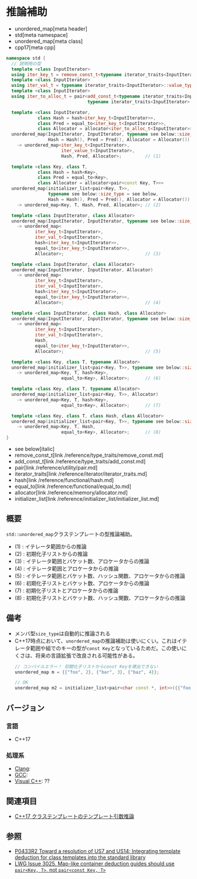 # 推論補助
* unordered_map[meta header]
* std[meta namespace]
* unordered_map[meta class]
* cpp17[meta cpp]

```cpp
namespace std {
  // 説明用の型
  template <class InputIterator>
  using iter_key_t = remove_const_t<typename iterator_traits<InputIterator>::value_type::first_type>;
  template <class InputIterator>
  using iter_val_t = typename iterator_traits<InputIterator>::value_type::second_type;
  template <class InputIterator>
  using iter_to_alloc_t = pair<add_const_t<typename iterator_traits<InputIterator>::value_type::first_type>,
                               typename iterator_traits<InputIterator>::value_type::second_type>;

  template <class InputIterator,
            class Hash = hash<iter_key_t<InputIterator>>,
            class Pred = equal_to<iter_key_t<InputIterator>>,
            class Allocator = allocator<iter_to_alloc_t<InputIterator>>>
  unordered_map(InputIterator, InputIterator, typename see below::size_type = see below,
                Hash = Hash(), Pred = Pred(), Allocator = Allocator())
    -> unordered_map<iter_key_t<InputIterator>,
                     iter_value_t<InputIterator>,
                     Hash, Pred, Allocator>;         // (1)

  template <class Key, class T,
            class Hash = hash<Key>,
            class Pred = equal_to<Key>,
            class Allocator = allocator<pair<const Key, T>>>
  unordered_map(initializer_list<pair<Key, T>>,
                typename see below::size_type = see below,
                Hash = Hash(), Pred = Pred(), Allocator = Allocator())
    -> unordered_map<Key, T, Hash, Pred, Allocator>; // (2)

  template <class InputIterator, class Allocator>
  unordered_map(InputIterator, InputIterator, typename see below::size_type, Allocator)
    -> unordered_map<
           iter_key_t<InputIterator>,
           iter_val_t<InputIterator>,
           hash<iter_key_t<InputIterator>>,
           equal_to<iter_key_t<InputIterator>>,
           Allocator>;                               // (3)

  template <class InputIterator, class Allocator>
  unordered_map(InputIterator, InputIterator, Allocator)
    -> unordered_map<
           iter_key_t<InputIterator>,
           iter_val_t<InputIterator>,
           hash<iter_key_t<InputIterator>>,
           equal_to<iter_key_t<InputIterator>>,
           Allocator>;                               // (4)

  template <class InputIterator, class Hash, class Allocator>
  unordered_map(InputIterator, InputIterator, typename see below::size_type, Hash, Allocator)
    -> unordered_map<
           iter_key_t<InputIterator>,
           iter_val_t<InputIterator>,
           Hash,
           equal_to<iter_key_t<InputIterator>>,
           Allocator>;                               // (5)

  template <class Key, class T, typename Allocator>
  unordered_map(initializer_list<pair<Key, T>>, typename see below::size_type, Allocator)
    -> unordered_map<Key, T, hash<Key>,
                     equal_to<Key>, Allocator>;      // (6)

  template <class Key, class T, typename Allocator>
  unordered_map(initializer_list<pair<Key, T>>, Allocator)
    -> unordered_map<Key, T, hash<Key>,
                     equal_to<Key>, Allocator>;      // (7)

  template <class Key, class T, class Hash, class Allocator>
  unordered_map(initializer_list<pair<Key, T>>, typename see below::size_type, Hash, Allocator)
    -> unordered_map<Key, T, Hash,
                     equal_to<Key>, Allocator>;      // (8)
}
```
* see below[italic]
* remove_const_t[link /reference/type_traits/remove_const.md]
* add_const_t[link /reference/type_traits/add_const.md]
* pair[link /reference/utility/pair.md]
* iterator_traits[link /reference/iterator/iterator_traits.md]
* hash[link /reference/functional/hash.md]
* equal_to[link /reference/functional/equal_to.md]
* allocator[link /reference/memory/allocator.md]
* initializer_list[link /reference/initializer_list/initializer_list.md]

## 概要
`std::unordered_map`クラステンプレートの型推論補助。

- (1) : イテレータ範囲からの推論
- (2) : 初期化子リストからの推論
- (3) : イテレータ範囲とバケット数、アロケータからの推論
- (4) : イテレータ範囲とアロケータからの推論
- (5) : イテレータ範囲とバケット数、ハッシュ関数、アロケータからの推論
- (6) : 初期化子リストとバケット数、アロケータからの推論
- (7) : 初期化子リストとアロケータからの推論
- (8) : 初期化子リストとバケット数、ハッシュ関数、アロケータからの推論


## 備考
- メンバ型`size_type`は自動的に推論される
- C++17時点において、`unordered_map`の推論補助は使いにくい。これはイテレータ範囲や組でのキーの型が`const Key`となっているためだ。この使いにくさは、将来の言語拡張で改良される可能性がある。
    ```cpp
    // コンパイルエラー！ 初期化子リストからconst Keyを導出できない
    unordered_map m = {{"foo", 2}, {"bar", 3}, {"baz", 4}};

    // OK
    unordered_map m2 = initializer_list<pair<char const *, int>>({{"foo", 2}, {"bar", 3}, {"baz", 4}});
    ```


## バージョン
### 言語
- C++17

### 処理系
- [Clang](/implementation.md#clang):
- [GCC](/implementation.md#gcc):
- [Visual C++](/implementation.md#visual_cpp): ??


## 関連項目
- [C++17 クラステンプレートのテンプレート引数推論](/lang/cpp17/type_deduction_for_class_templates.md)


## 参照
- [P0433R2 Toward a resolution of US7 and US14: Integrating template deduction for class templates into the standard library](http://www.open-std.org/jtc1/sc22/wg21/docs/papers/2017/p0433r2.html)
- [LWG Issue 3025. Map-like container deduction guides should use `pair<Key, T>`, not `pair<const Key, T>`](https://wg21.cmeerw.net/lwg/issue3025)
